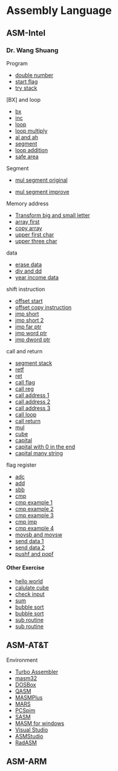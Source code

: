 # Assembly Language

## ASM-Intel

### Dr. Wang Shuang

Program

* [double number](./asm-intel/src/wang/01-double-numb.asm)
* [start flag](./asm-intel/src/wang/02-start-flag.asm)
* [try stack](./asm-intel/src/wang/03-try-stack.asm)

[BX] and loop

* [bx](./asm-intel/src/wang/04-bx.asm)
* [inc](./asm-intel/src/wang/05-inc.asm)
* [loop](./asm-intel/src/wang/06-loop.asm)
* [loop multiply](./asm-intel/src/wang/07-loop-mul.asm)
* [al and ah](./asm-intel/src/wang/08-al-ah.asm)
* [segment](./asm-intel/src/wang/09-seg.asm)
* [loop addition](./asm-intel/src/wang/10-loop-add.asm)
* [safe area](./asm-intel/src/wang/11-safe-area.asm)

Segment

* [mul segment original](./asm-intel/src/wang/12-mul-seg-original.asm)

* [mul segment improve](./asm-intel/src/wang/13-mul-seg-improve.asm)

Memory address

* [Transform big and small letter](./asm-intel/src/wang/14-big-small-letter.asm)
* [array first](./asm-intel/src/wang/15-array-try.asm)
* [copy array](./asm-intel/src/wang/16-copy-array.asm)
* [upper first char](./asm-intel/src/wang/17-upper-first-char.asm)
* [upper three char](./asm-intel/src/wang/18-upper-three-first-char.asm)

data

* [erase data](./asm-intel/src/wang/18-upper-three-first-char.asm)
* [div and dd](./asm-intel/src/wang/20-div-dd.asm)
* [year income data](./asm-intel/src/wang/21-year-income.asm)

shift instruction

* [offset start](./asm-intel/src/wang/22-offset-start.asm)
* [offset copy instruction](./asm-intel/src/wang/23-offset-cp-instruct.asm)
* [jmp short](./asm-intel/src/wang/24-jmp-short.asm)
* [jmp short 2](./asm-intel/src/25-jmp-short-2.asm)
* [jmp far ptr](./asm-intel/src/wang/26-jmp-far-ptr.asm)
* [jmp word ptr](./asm-intel/src/wang/27-jmp-word-ptr.asm)
* [jmp dword ptr](./asm-intel/src/wang/28-jmp-dword-ptr.asm)

call and return

* [segment stack](./asm-intel/src/wang/29-seg-stack.asm)
* [retf](./asm-intel/src/wang/30-retf.asm)
* [ret](./asm-intel/src/wang/31-ret.asm)
* [call flag](./asm-intel/src/wang/32-call-flag.asm)
* [call reg](./asm-intel/src/wang/33-call-reg.asm)
* [call address 1](./asm-intel/src/wang/34-call-address.asm)
* [call address 2](./asm-intel/src/wang/35-call-address-2.asm)
* [call address 3](./asm-intel/src/wang/36-call-address-3.asm)
* [call loop](./asm-intel/src/wang/37-call-loop.asm)
* [call return](./asm-intel/src/wang/38-call-ret.asm)
* [mul](./asm-intel/src/wang/39-mul-begin.asm)
* [cube](./asm-intel/src/wang/40-cube.asm)
* [capital](./asm-intel/src/wang/41-capital.asm)
* [capital with 0 in the end](./asm-intel/src/wang/42-capital-with-0-end.asm)
* [capital many string](./asm-intel/src/wang/43-capital-many-string.asm)

flag register

* [adc](./asm-intel/src/wang/44-adc-begin.asm)
* [add](./asm-intel/src/wang/45-add-128.asm)
* [sbb](./asm-intel/src/wang/46-sbb.asm)
* [cmp](./asm-intel/src/wang/47-cmp.asm)
* [cmp example 1](./asm-intel/src/wang/50-cmp-example-1.asm)
* [cmp example 2](./asm-intel/src/wang/49-cmp-example-2.asm)
* [cmp example 3](./asm-intel/src/wang/48-cmp-example-3.asm)
* [cmp jmp](./asm-intel/src/wang/51-cmp-j.asm)
* [cmp example 4](./asm-intel/src/wang/52-cmp-example-4.asm)
* [movsb and movsw](./asm-intel/src/wang/53-movsb-movsw.asm)
* [send data 1](./asm-intel/src/wang/54-send-data.asm)
* [send data 2](./asm-intel/src/wang/55-send-data-2.asm)
* [pushf and popf](./asm-intel/src/wang/56-pushf-popf.asm)

#### Other Exercise

* [hello world](./asm-intel/src/01print-hello.asm)
* [calulate cube](./asm-intel/src/02cube-of-input.asm)
* [check input](./asm-intel/src/03input-error.asm)
* [sum](./asm-intel/src/04sum-1-to-100.asm)
* [bubble sort](./asm-intel/src/05bubble-sort-1.asm)
* [bubble sort](./asm-intel/src/06bubble-sort-2.asm)
* [sub routine](./asm-intel/src/07subroutine.asm)
* [sub routine](./asm-intel/src/08stack-protect.asm)

## ASM-AT&T

Environment

* [Turbo Assembler](./environment/tasm.md)
* [masm32](./environment/masm32.md) 
* [DOSBox](./environment/DOSBox.md)
* [QASM](./environment/QASM.md)
* [MASMPlus](./environment/MASMPlus.md)
* [MARS](./environment/MARS.md)
* [PCSpim](./environment/PCSpim.md) 
* [SASM](./environment/SASM.md)
* [MASM for windows](./environment/MASM-for-windows.md)
* [Visual Studio](./environment/visual-studio.md)
* [ASMStudio](./environment/ASMStudio.md)
* [RadASM](./environment/RadASM.md)

## ASM-ARM